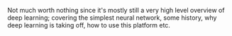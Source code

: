 Not much worth nothing since it's mostly still a very high level overview of deep learning; covering the simplest neural network, some history, why deep learning is taking off, how to use this platform etc.